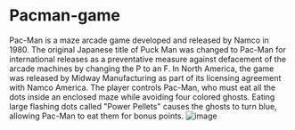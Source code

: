 # Pacman-game
Pac-Man is a maze arcade game developed and released by Namco in 1980. The original Japanese title of Puck Man was changed to Pac-Man for international releases as a preventative measure against defacement of the arcade machines by changing the P to an F. In North America, the game was released by Midway Manufacturing as part of its licensing agreement with Namco America. The player controls Pac-Man, who must eat all the dots inside an enclosed maze while avoiding four colored ghosts. Eating large flashing dots called "Power Pellets" causes the ghosts to turn blue, allowing Pac-Man to eat them for bonus points.
![image](https://user-images.githubusercontent.com/80087037/115961932-6f5b3f00-a536-11eb-8aec-b8fe150280f1.png)
